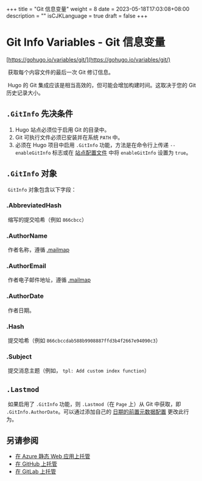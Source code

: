 +++
title = "Git 信息变量"
weight = 8
date = 2023-05-18T17:03:08+08:00
description = ""
isCJKLanguage = true
draft = false
+++

# Git Info Variables - Git 信息变量 

[https://gohugo.io/variables/git/](https://gohugo.io/variables/git/)

​	获取每个内容文件的最后一次 Git 修订信息。

​	Hugo 的 Git 集成应该是相当高效的，但可能会增加构建时间。这取决于您的 Git 历史记录大小。

## `.GitInfo` 先决条件 

1. Hugo 站点必须位于启用 Git 的目录中。
2. Git 可执行文件必须已安装并在系统 `PATH` 中。
3. 必须在 Hugo 项目中启用 `.GitInfo` 功能，方法是在命令行上传递 `--enableGitInfo` 标志或在 [站点配置文件](https://gohugo.io/getting-started/configuration/) 中将 `enableGitInfo` 设置为 `true`。

## `.GitInfo` 对象 

​	`GitInfo` 对象包含以下字段： 

### .AbbreviatedHash

​	缩写的提交哈希（例如 `866cbcc`）

### .AuthorName

​	作者名称，遵循 [.mailmap](https://git-scm.com/docs/gitmailmap)

### .AuthorEmail

​	作者电子邮件地址，遵循 [.mailmap](https://git-scm.com/docs/gitmailmap)

### .AuthorDate

​	作者日期。 

### .Hash

​	提交哈希（例如 `866cbccdab588b9908887ffd3b4f2667e94090c3`） 

### .Subject

​	提交消息主题（例如， `tpl: Add custom index function`）

## `.Lastmod` 

​	如果启用了 `.GitInfo` 功能，则 `.Lastmod`（在 `Page` 上）从 Git 中获取，即 `.GitInfo.AuthorDate`。可以通过添加自己的 [日期的前置元数据配置](https://gohugo.io/getting-started/configuration/#configure-front-matter) 更改此行为。

## 另请参阅 

- [在 Azure 静态 Web 应用上托管 ](https://gohugo.io/hosting-and-deployment/hosting-on-azure/)
- [在 GitHub 上托管 ](https://gohugo.io/hosting-and-deployment/hosting-on-github/)
- [在 GitLab 上托管](https://gohugo.io/hosting-and-deployment/hosting-on-gitlab/)
